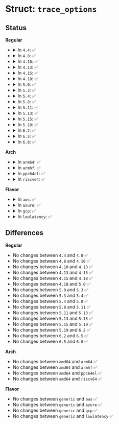 # Struct: <code>trace_options</code>

## Status
<b>Regular</b>
<ul>
<li>
<details>
<summary>In <code>4.4</code>: ✅</summary>

```c
struct trace_options {
    struct tracer *tracer;
    struct trace_option_dentry *topts;
};
```
</details>
</li>
<li>
<details>
<summary>In <code>4.8</code>: ✅</summary>

```c
struct trace_options {
    struct tracer *tracer;
    struct trace_option_dentry *topts;
};
```
</details>
</li>
<li>
<details>
<summary>In <code>4.10</code>: ✅</summary>

```c
struct trace_options {
    struct tracer *tracer;
    struct trace_option_dentry *topts;
};
```
</details>
</li>
<li>
<details>
<summary>In <code>4.13</code>: ✅</summary>

```c
struct trace_options {
    struct tracer *tracer;
    struct trace_option_dentry *topts;
};
```
</details>
</li>
<li>
<details>
<summary>In <code>4.15</code>: ✅</summary>

```c
struct trace_options {
    struct tracer *tracer;
    struct trace_option_dentry *topts;
};
```
</details>
</li>
<li>
<details>
<summary>In <code>4.18</code>: ✅</summary>

```c
struct trace_options {
    struct tracer *tracer;
    struct trace_option_dentry *topts;
};
```
</details>
</li>
<li>
<details>
<summary>In <code>5.0</code>: ✅</summary>

```c
struct trace_options {
    struct tracer *tracer;
    struct trace_option_dentry *topts;
};
```
</details>
</li>
<li>
<details>
<summary>In <code>5.3</code>: ✅</summary>

```c
struct trace_options {
    struct tracer *tracer;
    struct trace_option_dentry *topts;
};
```
</details>
</li>
<li>
<details>
<summary>In <code>5.4</code>: ✅</summary>

```c
struct trace_options {
    struct tracer *tracer;
    struct trace_option_dentry *topts;
};
```
</details>
</li>
<li>
<details>
<summary>In <code>5.8</code>: ✅</summary>

```c
struct trace_options {
    struct tracer *tracer;
    struct trace_option_dentry *topts;
};
```
</details>
</li>
<li>
<details>
<summary>In <code>5.11</code>: ✅</summary>

```c
struct trace_options {
    struct tracer *tracer;
    struct trace_option_dentry *topts;
};
```
</details>
</li>
<li>
<details>
<summary>In <code>5.13</code>: ✅</summary>

```c
struct trace_options {
    struct tracer *tracer;
    struct trace_option_dentry *topts;
};
```
</details>
</li>
<li>
<details>
<summary>In <code>5.15</code>: ✅</summary>

```c
struct trace_options {
    struct tracer *tracer;
    struct trace_option_dentry *topts;
};
```
</details>
</li>
<li>
<details>
<summary>In <code>5.19</code>: ✅</summary>

```c
struct trace_options {
    struct tracer *tracer;
    struct trace_option_dentry *topts;
};
```
</details>
</li>
<li>
<details>
<summary>In <code>6.2</code>: ✅</summary>

```c
struct trace_options {
    struct tracer *tracer;
    struct trace_option_dentry *topts;
};
```
</details>
</li>
<li>
<details>
<summary>In <code>6.5</code>: ✅</summary>

```c
struct trace_options {
    struct tracer *tracer;
    struct trace_option_dentry *topts;
};
```
</details>
</li>
<li>
<details>
<summary>In <code>6.8</code>: ✅</summary>

```c
struct trace_options {
    struct tracer *tracer;
    struct trace_option_dentry *topts;
};
```
</details>
</li>
</ul>
<b>Arch</b>
<ul>
<li>
<details>
<summary>In <code>arm64</code>: ✅</summary>

```c
struct trace_options {
    struct tracer *tracer;
    struct trace_option_dentry *topts;
};
```
</details>
</li>
<li>
<details>
<summary>In <code>armhf</code>: ✅</summary>

```c
struct trace_options {
    struct tracer *tracer;
    struct trace_option_dentry *topts;
};
```
</details>
</li>
<li>
<details>
<summary>In <code>ppc64el</code>: ✅</summary>

```c
struct trace_options {
    struct tracer *tracer;
    struct trace_option_dentry *topts;
};
```
</details>
</li>
<li>
<details>
<summary>In <code>riscv64</code>: ✅</summary>

```c
struct trace_options {
    struct tracer *tracer;
    struct trace_option_dentry *topts;
};
```
</details>
</li>
</ul>
<b>Flavor</b>
<ul>
<li>
<details>
<summary>In <code>aws</code>: ✅</summary>

```c
struct trace_options {
    struct tracer *tracer;
    struct trace_option_dentry *topts;
};
```
</details>
</li>
<li>
<details>
<summary>In <code>azure</code>: ✅</summary>

```c
struct trace_options {
    struct tracer *tracer;
    struct trace_option_dentry *topts;
};
```
</details>
</li>
<li>
<details>
<summary>In <code>gcp</code>: ✅</summary>

```c
struct trace_options {
    struct tracer *tracer;
    struct trace_option_dentry *topts;
};
```
</details>
</li>
<li>
<details>
<summary>In <code>lowlatency</code>: ✅</summary>

```c
struct trace_options {
    struct tracer *tracer;
    struct trace_option_dentry *topts;
};
```
</details>
</li>
</ul>

## Differences
<b>Regular</b>
<ul>
<li>
No changes between <code>4.4</code> and <code>4.8</code> ✅
</li>
<li>
No changes between <code>4.8</code> and <code>4.10</code> ✅
</li>
<li>
No changes between <code>4.10</code> and <code>4.13</code> ✅
</li>
<li>
No changes between <code>4.13</code> and <code>4.15</code> ✅
</li>
<li>
No changes between <code>4.15</code> and <code>4.18</code> ✅
</li>
<li>
No changes between <code>4.18</code> and <code>5.0</code> ✅
</li>
<li>
No changes between <code>5.0</code> and <code>5.3</code> ✅
</li>
<li>
No changes between <code>5.3</code> and <code>5.4</code> ✅
</li>
<li>
No changes between <code>5.4</code> and <code>5.8</code> ✅
</li>
<li>
No changes between <code>5.8</code> and <code>5.11</code> ✅
</li>
<li>
No changes between <code>5.11</code> and <code>5.13</code> ✅
</li>
<li>
No changes between <code>5.13</code> and <code>5.15</code> ✅
</li>
<li>
No changes between <code>5.15</code> and <code>5.19</code> ✅
</li>
<li>
No changes between <code>5.19</code> and <code>6.2</code> ✅
</li>
<li>
No changes between <code>6.2</code> and <code>6.5</code> ✅
</li>
<li>
No changes between <code>6.5</code> and <code>6.8</code> ✅
</li>
</ul>
<b>Arch</b>
<ul>
<li>
No changes between <code>amd64</code> and <code>arm64</code> ✅
</li>
<li>
No changes between <code>amd64</code> and <code>armhf</code> ✅
</li>
<li>
No changes between <code>amd64</code> and <code>ppc64el</code> ✅
</li>
<li>
No changes between <code>amd64</code> and <code>riscv64</code> ✅
</li>
</ul>
<b>Flavor</b>
<ul>
<li>
No changes between <code>generic</code> and <code>aws</code> ✅
</li>
<li>
No changes between <code>generic</code> and <code>azure</code> ✅
</li>
<li>
No changes between <code>generic</code> and <code>gcp</code> ✅
</li>
<li>
No changes between <code>generic</code> and <code>lowlatency</code> ✅
</li>
</ul>
